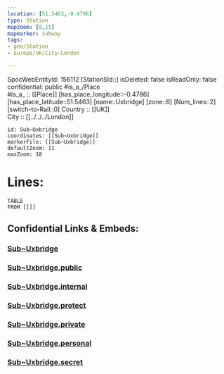 ```yaml
---
location: [51.5463,-0.4786] 
type: Station 
mapzoom: [8,15] 
mapmarker: subway
tags:
- geo/Station
- Europe/UK/City~London

---
```

SpocWebEntityId: 156112
[StationSId::] 
isDeleted: false
isReadOnly: false
confidential: public
#is_a_/Place  
#is_a_ :: [[Place]] 
[has_place_longitude::-0.4786] 
[has_place_latitude::51.5463] 
[name::Uxbridge] 
[zone::6] 
[Num_lines::2] 
[switch-to-Rail::0] 
Country :: [[UK]]  
City :: [[../../../London]]  


```leaflet
id: Sub~Uxbridge
coordinates: [[Sub~Uxbridge]] 
markerFile: [[Sub~Uxbridge]] 
defaultZoom: 11 
maxZoom: 18
```


# Lines: 
```dataview
TABLE 
FROM [[]] 
```


## Confidential Links & Embeds: 

### [Sub~Uxbridge](/_Standards/Earth/Continent/Europe/Europe~North/UK/England/Regions~England/London,Greater/cities~GreaterLondon/Underground/Station/Sub~Uxbridge.md) 

### [Sub~Uxbridge.public](/_public/Earth/Continent/Europe/Europe~North/UK/England/Regions~England/London,Greater/cities~GreaterLondon/Underground/Station/Sub~Uxbridge.public.md) 

### [Sub~Uxbridge.internal](/_internal/Earth/Continent/Europe/Europe~North/UK/England/Regions~England/London,Greater/cities~GreaterLondon/Underground/Station/Sub~Uxbridge.internal.md) 

### [Sub~Uxbridge.protect](/_protect/Earth/Continent/Europe/Europe~North/UK/England/Regions~England/London,Greater/cities~GreaterLondon/Underground/Station/Sub~Uxbridge.protect.md) 

### [Sub~Uxbridge.private](/_private/Earth/Continent/Europe/Europe~North/UK/England/Regions~England/London,Greater/cities~GreaterLondon/Underground/Station/Sub~Uxbridge.private.md) 

### [Sub~Uxbridge.personal](/_personal/Earth/Continent/Europe/Europe~North/UK/England/Regions~England/London,Greater/cities~GreaterLondon/Underground/Station/Sub~Uxbridge.personal.md) 

### [Sub~Uxbridge.secret](/_secret/Earth/Continent/Europe/Europe~North/UK/England/Regions~England/London,Greater/cities~GreaterLondon/Underground/Station/Sub~Uxbridge.secret.md)

